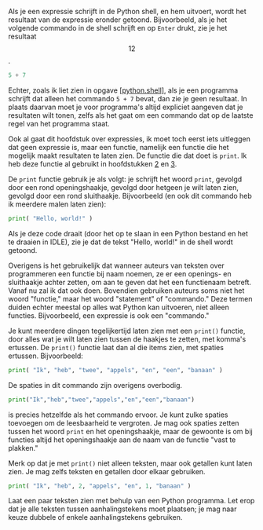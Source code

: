 Als je een expressie schrijft in de Python shell, en hem uitvoert, wordt
het resultaat van de expressie eronder getoond. Bijvoorbeeld, als je het
volgende commando in de shell schrijft en op `Enter` drukt, zie je het
resultaat $$12$$.

```python
5 + 7
```

Echter, zoals ik liet zien in opgave
<a href="#python.shell" data-reference-type="ref" data-reference="python.shell">[python.shell]</a>,
als je een programma schrijft dat alleen het commando `5 + 7` bevat, dan
zie je geen resultaat. In plaats daarvan moet je voor programma's altijd
expliciet aangeven dat je resultaten wilt tonen, zelfs als het gaat om
een commando dat op de laatste regel van het programma staat.

Ook al gaat dit hoofdstuk over expressies, ik moet toch eerst iets
uitleggen dat geen expressie is, maar een functie, namelijk een functie
die het mogelijk maakt resultaten te laten zien. De functie die dat doet
is `print`. Ik heb deze functie al gebruikt in hoofdstukken
<a href="#ch:introduction" data-reference-type="ref" data-reference="ch:introduction">2</a>
en
<a href="#ch:usingpython" data-reference-type="ref" data-reference="ch:usingpython">3</a>.

De `print` functie gebruik je als volgt: je schrijft het woord `print`,
gevolgd door een rond openingshaakje, gevolgd door hetgeen je wilt laten
zien, gevolgd door een rond sluithaakje. Bijvoorbeeld (en ook dit
commando heb ik meerdere malen laten zien):

```python
print( "Hello, world!" )
```

Als je deze code draait (door het op te slaan in een Python bestand en
het te draaien in IDLE), zie je dat de tekst "Hello, world!" in de shell
wordt getoond.

Overigens is het gebruikelijk dat wanneer auteurs van teksten over
programmeren een functie bij naam noemen, ze er een openings- en
sluithaakje achter zetten, om aan te geven dat het een functienaam
betreft. Vanaf nu zal ik dat ook doen. Bovendien gebruiken auteurs soms
niet het woord "functie," maar het woord "statement" of "commando." Deze
termen duiden echter meestal op alles wat Python kan uitvoeren, niet
alleen functies. Bijvoorbeeld, een expressie is ook een "commando."

Je kunt meerdere dingen tegelijkertijd laten zien met een `print()`
functie, door alles wat je wilt laten zien tussen de haakjes te zetten,
met komma's ertussen. De `print()` functie laat dan al die items zien,
met spaties ertussen. Bijvoorbeeld:

```python
print( "Ik", "heb", "twee", "appels", "en", "een", "banaan" )
```

De spaties in dit commando zijn overigens overbodig.

```python
print("Ik","heb","twee","appels","en","een","banaan")
```

is precies hetzelfde als het commando ervoor. Je kunt zulke spaties
toevoegen om de leesbaarheid te vergroten. Je mag ook spaties zetten
tussen het woord `print` en het openingshaakje, maar de gewoonte is om
bij functies altijd het openingshaakje aan de naam van de functie "vast
te plakken."

Merk op dat je met `print()` niet alleen teksten, maar ook getallen kunt
laten zien. Je mag zelfs teksten en getallen door elkaar gebruiken.

```python
print( "Ik", "heb", 2, "appels", "en", 1, "banaan" )
```

Laat een paar teksten zien met behulp van een Python programma. Let erop
dat je alle teksten tussen aanhalingstekens moet plaatsen; je mag naar
keuze dubbele of enkele aanhalingstekens gebruiken.
